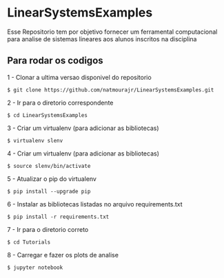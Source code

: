 # LinearSystemsExamples

Esse Repositorio tem por objetivo fornecer um ferramental computacional para analise de sistemas lineares aos alunos inscritos na disciplina

## Para rodar os codigos


1 - Clonar a ultima versao disponivel do repositorio
```
$ git clone https://github.com/natmourajr/LinearSystemsExamples.git
```

2 - Ir para o diretorio correspondente
```
$ cd LinearSystemsExamples
```

3 - Criar um virtualenv (para adicionar as bibliotecas)
```
$ virtualenv slenv
```

4 - Criar um virtualenv (para adicionar as bibliotecas)
```
$ source slenv/bin/activate
```

5 - Atualizar o pip do virtualenv
```
$ pip install --upgrade pip
```

6 - Instalar as bibliotecas listadas no arquivo requirements.txt
```
$ pip install -r requirements.txt
```

7 - Ir para o diretorio correto
```
$ cd Tutorials
```

8 - Carregar e fazer os plots de analise
```
$ jupyter notebook
```
